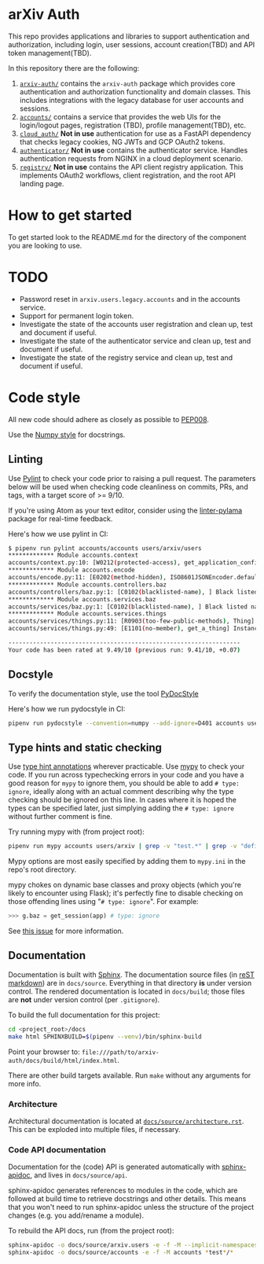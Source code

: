 # arXiv Auth

This repo provides applications and libraries to support authentication and
authorization, including login, user sessions, account creation(TBD) and API
token management(TBD).

In this repository there are the following:

1. [``arxiv-auth/``](arxiv-auth/) contains the ``arxiv-auth``
   package which provides core authentication and authorization
   functionality and domain classes. This includes integrations with
   the legacy database for user accounts and sessions.
2. [``accounts/``](accounts/) contains a service that provides the
   web UIs for the login/logout pages, registration (TBD), profile
   management(TBD), etc.
3. [``cloud_auth/``](cloud_auth/) **Not in use** authentication for use as a
   FastAPI dependency that checks legacy cookies, NG JWTs and GCP OAuth2 tokens.
3. [``authenticator/``](authenticator/) **Not in use** contains the
   authenticator service. Handles authentication requests from NGINX
   in a cloud deployment scenario.
4. [``registry/``](registry/) **Not in use** contains the API client
   registry application. This implements OAuth2 workflows, client
   registration, and the root API landing page.

# How to get started
To get started look to the README.md for the directory of the component you are
looking to use.

# TODO

- Password reset in ``arxiv.users.legacy.accounts`` and in the accounts service.
- Support for permanent login token.
- Investigate the state of the accounts user registration and clean up, test and document if useful.
- Investigate the state of the authenticator service and clean up, test and document if useful.
- Investigate the state of the registry service and clean up, test and document if useful.

# Code style

All new code should adhere as closely as possible to
[PEP008](https://www.python.org/dev/peps/pep-0008/).

Use the [Numpy style](https://github.com/numpy/numpy/blob/master/doc/HOWTO_DOCUMENT.rst.txt)
for docstrings.

## Linting

Use [Pylint](https://www.pylint.org/) to check your code prior to raising a
pull request. The parameters below will be used when checking code  cleanliness
on commits, PRs, and tags, with a target score of >= 9/10.

If you're using Atom as your text editor, consider using the
[linter-pylama](https://atom.io/packages/linter-pylama) package for real-time
feedback.

Here's how we use pylint in CI:

```bash
$ pipenv run pylint accounts/accounts users/arxiv/users
************* Module accounts.context
accounts/context.py:10: [W0212(protected-access), get_application_config] Access to a protected member _Environ of a client class
************* Module accounts.encode
accounts/encode.py:11: [E0202(method-hidden), ISO8601JSONEncoder.default] An attribute defined in json.encoder line 158 hides this method
************* Module accounts.controllers.baz
accounts/controllers/baz.py:1: [C0102(blacklisted-name), ] Black listed name "baz"
************* Module accounts.services.baz
accounts/services/baz.py:1: [C0102(blacklisted-name), ] Black listed name "baz"
************* Module accounts.services.things
accounts/services/things.py:11: [R0903(too-few-public-methods), Thing] Too few public methods (0/2)
accounts/services/things.py:49: [E1101(no-member), get_a_thing] Instance of 'scoped_session' has no 'query' member

------------------------------------------------------------------
Your code has been rated at 9.49/10 (previous run: 9.41/10, +0.07)
```

## Docstyle
To verify the documentation style, use the tool
[PyDocStyle](http://www.pydocstyle.org/en/2.1.1/)

Here's how we run pydocstyle in CI:

```bash
pipenv run pydocstyle --convention=numpy --add-ignore=D401 accounts users/arxiv
```

## Type hints and static checking
Use [type hint annotations](https://docs.python.org/3/library/typing.html)
wherever practicable. Use [mypy](http://mypy-lang.org/) to check your code.
If you run across typechecking errors in your code and you have a good reason
for `mypy` to ignore them, you should be able to add `# type: ignore`,
ideally along with an actual comment describing why the type checking should be
ignored on this line. In cases where it is hoped the types can be specified later,
just simplying adding the `# type: ignore` without further comment is fine.


Try running mypy with (from project root):

```bash
pipenv run mypy accounts users/arxiv | grep -v "test.*" | grep -v "defined here"
```

Mypy options are most easily specified by adding them to `mypy.ini` in the repo's
root directory.

mypy chokes on dynamic base classes and proxy objects (which you're likely
to encounter using Flask); it's perfectly fine to disable checking on those
offending lines using "``# type: ignore``". For example:

```python
>>> g.baz = get_session(app) # type: ignore
```

See [this issue](https://github.com/python/mypy/issues/500) for more
information.

## Documentation

Documentation is built with [Sphinx](http://www.sphinx-doc.org/en/stable/rest.html).
The documentation source files (in [reST markdown](http://www.sphinx-doc.org/en/stable/rest.html))
are in ``docs/source``. Everything in that directory **is** under version
control. The rendered documentation is located in ``docs/build``; those files
are **not** under version control (per ``.gitignore``).

To build the full documentation for this project:

```bash
cd <project_root>/docs
make html SPHINXBUILD=$(pipenv --venv)/bin/sphinx-build
```

Point your browser to: ``file:///path/to/arxiv-auth/docs/build/html/index.html``.

There are other build targets available. Run ``make`` without any arguments
for more info.

### Architecture

Architectural documentation is located at
[``docs/source/architecture.rst``](docs/source/architecture.rst). This can be
exploded into multiple files, if necessary.

### Code API documentation

Documentation for the (code) API is generated automatically with
[sphinx-apidoc](http://www.sphinx-doc.org/en/stable/man/sphinx-apidoc.html),
and lives in ``docs/source/api``.

sphinx-apidoc generates references to modules in the code, which are followed
at build time to retrieve docstrings and other details. This means that you
won't need to run sphinx-apidoc unless the structure of the project changes
(e.g. you add/rename a module).

To rebuild the API docs, run (from the project root):

```bash
sphinx-apidoc -o docs/source/arxiv.users -e -f -M --implicit-namespaces users/arxiv *test*/*
sphinx-apidoc -o docs/source/accounts -e -f -M accounts *test*/*
```
